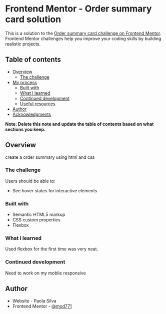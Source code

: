 # Frontend Mentor - Order summary card solution

This is a solution to the [Order summary card challenge on Frontend Mentor](https://www.frontendmentor.io/challenges/order-summary-component-QlPmajDUj). Frontend Mentor challenges help you improve your coding skills by building realistic projects. 

## Table of contents

- [Overview](#overview)
  - [The challenge](#the-challenge)
- [My process](#my-process)
  - [Built with](#built-with)
  - [What I learned](#what-i-learned)
  - [Continued development](#continued-development)
  - [Useful resources](#useful-resources)
- [Author](#author)
- [Acknowledgments](#acknowledgments)

**Note: Delete this note and update the table of contents based on what sections you keep.**

## Overview
  create a order summary using html and css

### The challenge

Users should be able to:

- See hover states for interactive elements


### Built with

- Semantic HTML5 markup
- CSS custom properties
- Flexbox




### What I learned

Used flexbox for the first time was very neat.




### Continued development
Need to work on my moblie responsive









## Author

- Website - Paola Silva
- Frontend Mentor - [@mod771](https://www.frontendmentor.io/profile/mod771)




